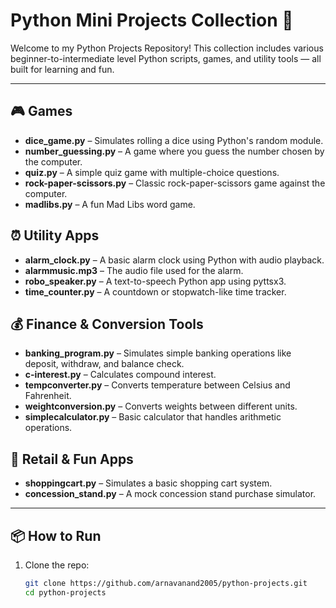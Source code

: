 # Python Mini Projects Collection 🐍

Welcome to my Python Projects Repository! This collection includes various beginner-to-intermediate level Python scripts, games, and utility tools — all built for learning and fun.

---

## 🎮 Games
- **dice_game.py** – Simulates rolling a dice using Python's random module.
- **number_guessing.py** – A game where you guess the number chosen by the computer.
- **quiz.py** – A simple quiz game with multiple-choice questions.
- **rock-paper-scissors.py** – Classic rock-paper-scissors game against the computer.
- **madlibs.py** – A fun Mad Libs word game.

## ⏰ Utility Apps
- **alarm_clock.py** – A basic alarm clock using Python with audio playback.
- **alarmmusic.mp3** – The audio file used for the alarm.
- **robo_speaker.py** – A text-to-speech Python app using pyttsx3.
- **time_counter.py** – A countdown or stopwatch-like time tracker.

## 💰 Finance & Conversion Tools
- **banking_program.py** – Simulates simple banking operations like deposit, withdraw, and balance check.
- **c-interest.py** – Calculates compound interest.
- **tempconverter.py** – Converts temperature between Celsius and Fahrenheit.
- **weightconversion.py** – Converts weights between different units.
- **simplecalculator.py** – Basic calculator that handles arithmetic operations.

## 🛒 Retail & Fun Apps
- **shoppingcart.py** – Simulates a basic shopping cart system.
- **concession_stand.py** – A mock concession stand purchase simulator.

---

## 📦 How to Run

1. Clone the repo:
   ```bash
   git clone https://github.com/arnavanand2005/python-projects.git
   cd python-projects
